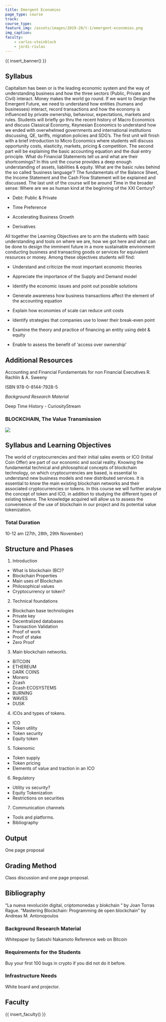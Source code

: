 ```yaml
---
title: Emergent Economies
page_type: course
track:
course_type:
feature_img: /assets/images/2019-20/t-1/emergent-economies.png
img_caption: 
faculty: 
    - carlos-steinblock
    - jordi-riulas
---
```


{{ insert_banner() }}

## Syllabus 

Capitalism has been or is the leading economic system and the way of understanding business and how the three sectors (Public, Private and Civil) interact. Money makes the world go round. If we want to Design the Emergent Future, we need to understand how entities (humans and businesses) interact, record transactions and how the economy is influenced by private ownership, behaviour, expectations, markets and rules. Students will briefly go thru the recent history of Macro Economics and discuss Classical Economy, Keynesian Economics to understand how we ended with overwhelmed governments and international institutions discussing, QE, tariffs, migration policies and SDG’s. The first unit will finish with a brief introduction to Micro Economics where students will discuss opportunity costs, elasticity, markets, pricing & competition. The second part will be explaining the basic accounting equation and the dual entry principle. What do Financial Statements tell us and what are their shortcomings? In this unit the course provides a deep enough understanding of assets, liabilities & equity. What are the basic rules behind the so called ‘business language’? The fundamentals of the Balance Sheet, the Income Statement and the Cash Flow Statement will be explained and discussed. The last unit of the course will be around Time in the broader sense: Where are we as human kind at the beginning of the XXI Century?

- Debt: Public & Private

- Time Preference

- Accelerating Business Growth

- Derivatives

All together the Learning Objectives are to arm the students with basic understanding and tools on where we are, how we got here and what can be done to design the imminent future in a more sustainable environment conducting business and transacting goods or services for equivalent resources or money. Among these objectives students will find:

- Understand and criticize the most important economic theories

- Appreciate the importance of the Supply and Demand model

- Identify the economic issues and point out possible solutions

- Generate awareness how business transactions affect the element of the accounting equation

- Explain how economies of scale can reduce unit costs

- Identify strategies that companies use to lower their break-even point

- Examine the theory and practice of financing an entity using debt & equity

- Enable to assess the benefit of ‘access over ownership’


## Additional Resources

Accounting and Financial Fundamentals for non Financial Executives R. Rachlin & A. Sweeny

ISBN 978-0-8144-7928-5

*Background Research Material*

Deep Time History - CuriosityStream

### BLOCKCHAIN, The Value Transmission

![](/assets/images/2019-20/t-1/emergent-economies-chart.png)

## Syllabus and Learning Objectives

The world of cryptocurrencies and their initial sales events or ICO (Initial Coin Offer) are part of our economic and social reality. Knowing the fundamental technical and philosophical concepts of blockchain technology, on which cryptocurrencies are based, is essential to understand new business models and new distributed services. It is essential to know the main existing blockchain networks and their associated cryptocurrencies or tokens. In this course we will further analyse the concept of token and ICO, in addition to studying the different types of existing tokens. The knowledge acquired will allow us to assess the convenience of the use of blockchain in our project and its potential value tokenization.

### Total Duration

10-12 am (27th, 28th, 29th November)

## Structure and Phases

1. Introduction

- What is blockchain (BC)?
- Blockchain Properties
- Main uses of Blockchain
- Philosophical values
- Cryptocurrency or token?

2. Technical foundations

- Blockchain base technologies
- Private key
- Decentralized databases
- Transaction Validation
- Proof of work
- Proof of stake
- Zero Proof

3. Main blockchain networks.

- BITCOIN
- ETHEREUM
- DARK COINS
- Monero
- Zcash
- Dcash ECOSYSTEMS
- BURNING
- WAVES
- DUSK

4. ICOs and types of tokens.

- ICO
- Token utility
- Token security
- Equity token

5. Tokenomic

- Token supply
- Token pricing
- Elements of value and traction in an ICO

6. Regulatory

- Utility vs security?
- Equity Tokenization
- Restrictions on securities

7. Communication channels

- Tools and platforms.
- Bibliography

## Output
One page proposal

## Grading Method
Class discussion and one page proposal.

## Bibliography

“La nueva revolución digital, criptomonedas y blokchain “ by Joan Torras Rague.
“Mastering Blockchain: Programming de open blockchain” by Andreas M. Antonopoulos

### Background Research Material
Whitepaper by Satoshi Nakamoto
Reference web on Bitcoin

### Requirements for the Students
Buy your first 100 bugs in crypto if you did not do it before.

### Infrastructure Needs
White board and projector.

## Faculty

{{ insert_faculty() }}